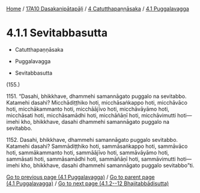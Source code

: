 
[Home](/) / [17A10 Dasakanipātapāḷi](../...md) / [4 Catutthapaṇṇāsaka](...md) / [4.1 Puggalavagga](../17A10/4/4.1.md)

# 4.1.1 Sevitabbasutta

* Catutthapaṇṇāsaka

* Puggalavagga

* Sevitabbasutta

(155.)

1151\. “Dasahi, bhikkhave, dhammehi samannāgato puggalo na sevitabbo. Katamehi dasahi? Micchādiṭṭhiko hoti, micchāsaṅkappo hoti, micchāvāco hoti, micchākammanto hoti, micchāājīvo hoti, micchāvāyāmo hoti, micchāsati hoti, micchāsamādhi hoti, micchāñāṇī hoti, micchāvimutti hoti—  imehi kho, bhikkhave, dasahi dhammehi samannāgato puggalo na sevitabbo.

1152\. Dasahi, bhikkhave, dhammehi samannāgato puggalo sevitabbo. Katamehi dasahi? Sammādiṭṭhiko hoti, sammāsaṅkappo hoti, sammāvāco hoti, sammākammanto hoti, sammāājīvo hoti, sammāvāyāmo hoti, sammāsati hoti, sammāsamādhi hoti, sammāñāṇī hoti, sammāvimutti hoti—  imehi kho, bhikkhave, dasahi dhammehi samannāgato puggalo sevitabbo”ti.

[Go to previous page (4.1 Puggalavagga)](../17A10/4/4.1.md) / [Go to parent page (4.1 Puggalavagga)](../17A10/4/4.1.md) / [Go to next page (4.1.2--12 Bhajitabbādisutta)](4.1.2--12.md)


